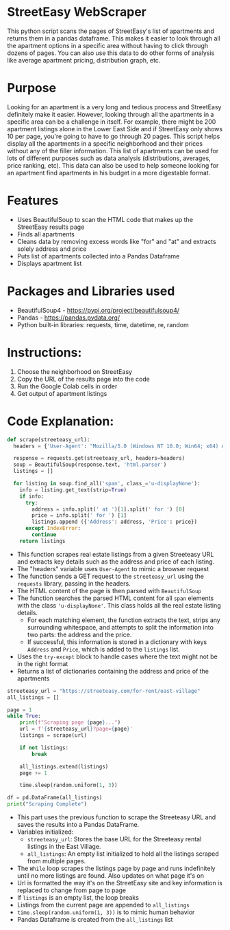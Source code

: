 # StreetEasy WebScraper
This python script scans the pages of StreetEasy's list of apartments and returns them in a pandas dataframe. This makes it easier to look through all the apartment options in a specific area without having to click through dozens of pages. You can also use this data to do other forms of analysis like average apartment pricing, distribution graph, etc.

# Purpose
Looking for an apartment is a very long and tedious process and StreetEasy definitely make it easier. However, looking through all the apartments in a specific area can be a challenge in itself. For example, there might be 200 apartment listings alone in the Lower East Side and if StreetEasy only shows 10 per page, you're going to have to go through 20 pages. This script helps display all the apartments in a specific neighborhood and their prices without any of the filler information. This list of apartments can be used for lots of different purposes such as data analysis (distributions, averages, price ranking, etc). This data can also be used to help someone looking for an apartment find apartments in his budget in a more digestable format.

# Features
- Uses BeautifulSoup to scan the HTML code that makes up the StreetEasy results page
- Finds all apartments
- Cleans data by removing excess words like "for" and "at" and extracts solely address and price
- Puts list of apartments collected into a Pandas Dataframe
- Displays apartment list

# Packages and Libraries used
- BeautifulSoup4 - https://pypi.org/project/beautifulsoup4/
- Pandas - https://pandas.pydata.org/
- Python built-in libraries: requests, time, datetime, re, random

# Instructions:

1. Choose the neighborhood on StreetEasy
2. Copy the URL of the results page into the code
3. Run the Google Colab cells in order
4. Get output of apartment listings

# Code Explanation:
```python
def scrape(streeteasy_url):
  headers = {'User-Agent': "Mozilla/5.0 (Windows NT 10.0; Win64; x64) AppleWebKit/537.36 (KHTML, like Gecko) Chrome/121.0.0.0 Safari/537.36"}

  response = requests.get(streeteasy_url, headers=headers)
  soup = BeautifulSoup(response.text, 'html.parser')
  listings = []

  for listing in soup.find_all('span', class_='u-displayNone'):
    info = listing.get_text(strip=True)
    if info:
      try:
        address = info.split(' at ')[1].split(' for ') [0]
        price = info.split(' for ') [1]
        listings.append ({'Address': address, 'Price': price})
      except IndexError:
        continue
    return listings
```
- This function scrapes real estate listings from a given Streeteasy URL and extracts key details such as the address and price of each listing.
- The "headers" variable uses `User-Agent` to mimic a browser request
- The function sends a GET request to the `streeteasy_url` using the `requests` library, passing in the headers.
- The HTML content of the page is then parsed with `BeautifulSoup`
- The function searches the parsed HTML content for all `span` elements with the class `'u-displayNone'`. This class holds all the real estate listing details.
  - For each matching element, the function extracts the text, strips any surrounding whitespace, and attempts to split the information into two parts: the address and the price.
  - If successful, this information is stored in a dictionary with keys `Address` and `Price`, which is added to the `listings` list.
- Uses the `try-except` block to handle cases where the text might not be in the right format
- Returns a list of dictionaries containing the address and price of the apartments

```python
streeteasy_url = "https://streeteasy.com/for-rent/east-village"
all_listings = []

page = 1
while True:
    print(f"Scraping page {page}...")
    url = f'{streeteasy_url}?page={page}'
    listings = scrape(url)

    if not listings:
        break

    all_listings.extend(listings)
    page += 1

    time.sleep(random.uniform(1, 3))

df = pd.DataFrame(all_listings)
print("Scraping Complete")
```
- This part uses the previous function to scrape the Streeteasy URL and saves the results into a Pandas DataFrame.
- Variables initialized:
  - `streeteasy_url`: Stores the base URL for the Streeteasy rental listings in the East Village.
  - `all_listings`: An empty list initialized to hold all the listings scraped from multiple pages.
- The `While` loop scrapes the listings page by page and runs indefinitely until no more listings are found. Also updates on what page it's on
- Url is formatted the way it's on the StreetEasy site and key information is replaced to change from page to page
- If `listings` is an empty list, the loop breaks
- Listings from the current page are appended to `all_listings`
- `time.sleep(random.uniform(1, 3))` is to mimic human behavior
- Pandas Dataframe is created from the `all_listings` list